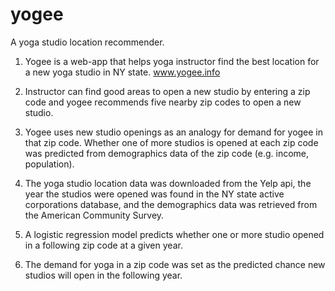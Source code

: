 # yogee
A yoga studio location recommender.

1. Yogee is a web-app that helps yoga instructor find the best location for a new yoga studio in NY state. www.yogee.info

2. Instructor can find good areas to open a new studio by entering a zip code and yogee recommends five nearby zip codes to open a new studio.

3. Yogee uses new studio openings as an analogy for demand for yogee in that zip code. Whether one of more studios is opened at each zip code was predicted from demographics data of the zip code (e.g. income, population).

4.  The yoga studio location data was downloaded from the Yelp api, the year the studios were opened was found in the NY state active corporations database, and the demographics data was retrieved from the American Community Survey.

5. A logistic regression model predicts whether one or more studio opened in a following zip code at a given year.

6. The demand for yoga in a zip code was set as the predicted chance new studios will open in the following year.
